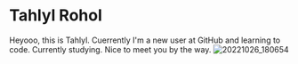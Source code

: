 # Tahlyl Rohol
Heyooo, this is Tahlyl. Cuerrently I'm a new user at GitHub and learning to code. Currently studying. 
Nice to meet you by the way. 
![20221026_180654](https://github.com/user-attachments/assets/2b1b93f3-ebc9-4c54-90bc-aa04bf357523)
